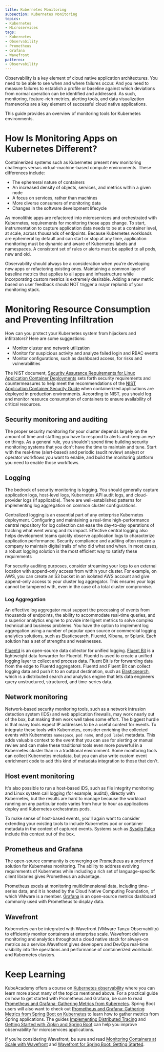 ```yaml
---
title: Kubernetes Monitoring
subsection: Kubernetes Monitoring
topics:
- Kubernetes
- Microservices
tags:
- Kubernetes
- Observability
- Prometheus
- Grafana
- Wavefront
patterns:
- Observability
---
```



Observability is a key element of cloud native application architectures. You need to be able to see when and where failures occur. And you need to measure failures to establish a profile or baseline against which deviations from normal operation can be identified and addressed. As such, monitoring, feature-rich metrics, alerting tools, and data visualization frameworks are a key element of successful cloud native applications.

This guide provides an overview of monitoring tools for Kubernetes environments.

# How Is Monitoring Apps on Kubernetes Different?

Containerized systems such as Kubernetes present new monitoring challenges versus virtual-machine-based compute environments. These differences include:

* The ephemeral nature of containers
* An increased density of objects, services, and metrics within a given node
* A focus on services, rather than machines
* More diverse consumers of monitoring data 
* Changes in the software development lifecycle

As monolithic apps are refactored into microservices and orchestrated with Kubernetes, requirements for monitoring those apps change. To start, instrumentation to capture application data needs to be at a container level, at scale, across thousands of endpoints. Because Kubernetes workloads are ephemeral by default and can start or stop at any time, application monitoring must be dynamic and aware of Kubernetes labels and namespaces. A consistent set of rules or alerts must be applied to all pods, new and old.

Observability should always be a consideration when you’re developing new apps or refactoring existing ones. Maintaining a common layer of baseline metrics that applies to all apps and infrastructure while incorporating custom metrics is extremely desirable. Adding a new metric based on user feedback should NOT trigger a major replumb of your monitoring stack.

# Monitoring Resource Consumption and Preventing Infiltration

How can you protect your Kubernetes system from hijackers and infiltrators? Here are some suggestions:

* Monitor cluster and network utilization
* Monitor for suspicious activity and analyze failed login and RBAC events
* Monitor configurations, such as dashboard access, for risks and vulnerabilities

The NIST document, [Security Assurance Requirements for Linux Application Container Deployments](https://nvlpubs.nist.gov/nistpubs/ir/2017/NIST.IR.8176.pdf) sets forth security requirements and countermeasures to help meet the recommendations of the [NIST Application Container Security Guide](https://csrc.nist.gov/publications/detail/sp/800-190/final) when containerized applications are deployed in production environments. According to NIST, you should log and monitor resource consumption of containers to ensure availability of critical resources.

## Security monitoring and auditing

The proper security monitoring for your cluster depends largely on the amount of time and staffing you have to respond to alerts and keep an eye on things. As a general rule, you shouldn't spend time building security monitoring systems that you don't have the time to maintain and tune. Start with the real-time \(alert-based\) and periodic \(audit review\) analyst or operator workflows you want to enable, and build the monitoring platform you need to enable those workflows.

## Logging

The bedrock of security monitoring is logging. You should generally capture application logs, host-level logs, Kubernetes API audit logs, and cloud-provider logs \(if applicable\). There are well-established patterns for implementing log aggregation on common cluster configurations.

Centralized logging is an essential part of any enterprise Kubernetes deployment. Configuring and maintaining a real-time high-performance central repository for log collection can ease the day-to-day operations of tracking what went wrong and its impact. Effective central logging also helps development teams quickly observe application logs to characterize application performance. Security compliance and auditing often require a company to maintain digital trails of who did what and when. In most cases, a robust logging solution is the most efficient way to satisfy these requirements

For security auditing purposes, consider streaming your logs to an external location with append-only access from within your cluster. For example, on AWS, you can create an S3 bucket in an isolated AWS account and give append-only access to your cluster log aggregator. This ensures your logs cannot be tampered with, even in the case of a total cluster compromise.

### Log Aggregation

An effective log aggregator must support the processing of events from thousands of endpoints, the ability to accommodate real-time queries, and a superior analytics engine to provide intelligent metrics to solve complex technical and business problems. You have the option to implement log aggregation using a number of popular open source or commercial logging analytics solutions, such as Elasticsearch, Fluentd, Kibana, or Splunk. Each solution has a set of strengths and weaknesses. 

[Fluentd](https://www.fluentd.org) is an open-source data collector for unified logging. [Fluent Bit](https://fluentbit.io) is a lightweight data forwarder for Fluentd. Fluentd is used to create a unified logging layer to collect and process data. Fluent Bit is for forwarding data from the edge to Fluentd aggregators. Fluentd and Fluent Bit can collect logging data and push it to an output destination, such as [Elasticsearch](https://www.elastic.co), which is a distributed search and analytics engine that lets data engineers query unstructured, structured, and time-series data.


## Network monitoring

Network-based security monitoring tools, such as a network intrusion detection system \(IDS\) and web application firewalls, may work nearly out of the box, but making them work well takes some effort. The biggest hurdle is that many tools expect IP addresses to be a useful context for events. To integrate these tools with Kubernetes, consider enriching the collected events with Kubernetes `namespace`, `pod name`, and `pod label` metadata. This adds valuable context to the event that you can use for alerting or manual review and can make these traditional tools even more powerful in a Kubernetes cluster than in a traditional environment. Some monitoring tools can collect Kubernetes metadata, but you can also write custom event enrichment code to add this kind of metadata integration to those that don't. 

## Host event monitoring

It's also possible to run a host-based IDS, such as file integrity monitoring and Linux system call logging \(for example, auditd\), directly with Kubernetes, but the results are hard to manage because the workload running on any particular node varies from hour to hour as applications deploy and Kubernetes orchestrates pods.

To make sense of host-based events, you'll again want to consider extending your existing tools to include Kubernetes pod or container metadata in the context of captured events. Systems such as [Sysdig Falco](https://sysdig.com/opensource/falco/) include this context out of the box.

## Prometheus and Grafana

The open-source community is converging on [Prometheus](https://prometheus.io) as a preferred solution for Kubernetes monitoring. The ability to address evolving requirements of Kubernetes while including a rich set of language-specific client libraries gives Prometheus an advantage.

Prometheus excels at monitoring multidimensional data, including time-series data, and it is hosted by the Cloud Native Computing Foundation, of which VMware is a member. [Grafana](https://grafana.com) is an open-source metrics dashboard commonly used with Prometheus to display data. 

## Wavefront

Kubernetes can be integrated with Wavefront (VMware Tanzu Observability) to efficiently monitor containers at enterprise scale. Wavefront delivers monitoring and analytics throughout a cloud native stack for always-on metrics as a service.Wavefront gives developers and DevOps real-time visibility into the operations and performance of containerized workloads and Kubernetes clusters.

# Keep Learning
KubeAcademy offers a course on [Kubernetes observability](https://kube.academy/courses/introduction-to-observability) where you can learn more about many of the topics mentioned above. For a practical guide on how to get started with Prometheus and Grafana, be sure to read [Prometheus and Grafana: Gathering Metrics from Kubernetes](https://tanzu.vmware.com/developer/guides/kubernetes/prometheus-grafana-p1/). Spring Boot users will also want to check out [Prometheus and Grafana: Gathering Metrics from Spring Boot on Kubernetes](https://tanzu.vmware.com/developer/guides/spring/spring-prometheus/) to learn how to gather metrics from Spring applications. The guides [Implementing Distributed Tracing](/guides/microservices/distributed-tracing) and [Getting Started with Zipkin and Spring Boot](/guides/spring/spring-zipkin/) can help you improve observability for microservices applications.

If you’re considering Wavefront, be sure and read [Monitoring Containers at Scale with Wavefront](/guides/kubernetes/monitoring-at-scale-wavefront) and [Wavefront for Spring Boot: Getting Started](/guides/spring/spring-wavefront-gs/).
